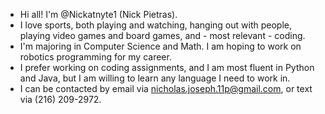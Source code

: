 - Hi all! I'm @Nickatnyte1 (Nick Pietras).
- I love sports, both playing and watching, hanging out with people, playing video games and board games, and - most relevant - coding.
- I'm majoring in Computer Science and Math. I am hoping to work on robotics programming for my career.
- I prefer working on coding assignments, and I am most fluent in Python and Java, but I am willing to learn any language I need to work in.
- I can be contacted by email via nicholas.joseph.11p@gmail.com, or text via (216) 209-2972.

<!---
Nickatnyte1/Nickatnyte1 is a ✨ special ✨ repository because its `README.md` (this file) appears on your GitHub profile.
You can click the Preview link to take a look at your changes.
--->

